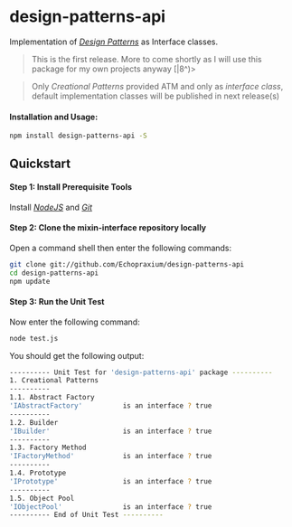 # design-patterns-api

Implementation of [_Design Patterns_](https://en.wikipedia.org/wiki/Software_design_pattern) as Interface classes.
>This is the first release. More to come shortly as I will use this package for my own projects anyway [|8^)>  

>Only _Creational Patterns_ provided ATM and only as _interface class_, default implementation classes will be published in next release(s)

#### Installation and Usage:
```bash
npm install design-patterns-api -S
```

## Quickstart
#### Step 1: Install Prerequisite Tools
Install [_NodeJS_](https://nodejs.org/en/) and [_Git_](https://git-scm.com/)

#### Step 2: Clone the mixin-interface repository locally
Open a command shell then enter the following commands:
```bash
git clone git://github.com/Echopraxium/design-patterns-api
cd design-patterns-api
npm update
```

#### Step 3: Run the Unit Test
Now enter the following command:
```bash
node test.js
```

You should get the following output:
```bash
---------- Unit Test for 'design-patterns-api' package ----------
1. Creational Patterns
----------
1.1. Abstract Factory
'IAbstractFactory'          is an interface ? true
----------
1.2. Builder
'IBuilder'                  is an interface ? true
----------
1.3. Factory Method
'IFactoryMethod'            is an interface ? true
----------
1.4. Prototype
'IPrototype'                is an interface ? true
----------
1.5. Object Pool
'IObjectPool'               is an interface ? true
---------- End of Unit Test ----------
```